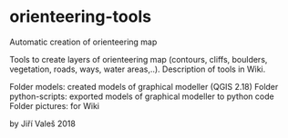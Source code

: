 # orienteering-tools
Automatic creation of orienteering map

Tools to create layers of orienteering map (contours, cliffs, boulders, vegetation, roads, ways, water areas,..).
Description of tools in Wiki.

Folder models: created models of graphical modeller (QGIS 2.18)
Folder python-scripts: exported models of graphical modeller to python code
Folder pictures: for Wiki



by Jiří Valeš 2018
